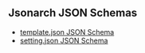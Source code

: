 ## Jsonarch JSON Schemas

- [template.json JSON Schema](./template-json-schema.json)
- [setting.json JSON Schema](./setting-json-schema.json)
